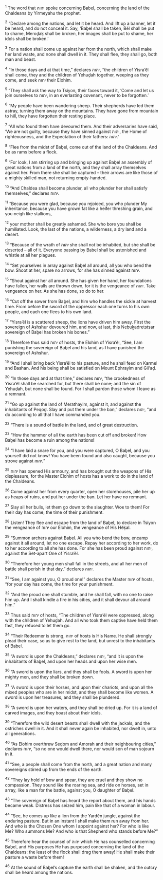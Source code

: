<sup>1</sup> The word that יהוה spoke concerning Baḇel, concerning the land of the Chaldeans by Yirmeyahu the prophet.

<sup>2</sup> “Declare among the nations, and let it be heard. And lift up a banner, let it be heard, and do not conceal it. Say, ‘Baḇel shall be taken, Bĕl shall be put to shame, Meroḏaḵ shall be broken, her images shall be put to shame, her idols shall be broken.’

<sup>3</sup> For a nation shall come up against her from the north, which shall make her land waste, and none shall dwell in it. They shall flee, they shall go, both man and beast.

<sup>4</sup> “In those days and at that time,” declares יהוה, “the children of Yisra’ĕl shall come, they and the children of Yehuḏah together, weeping as they come, and seek יהוה their Elohim.

<sup>5</sup> “They shall ask the way to Tsiyon, their faces toward it, ‘Come and let us join ourselves to יהוה, in an everlasting covenant, never to be forgotten.’

<sup>6</sup> “My people have been wandering sheep. Their shepherds have led them astray, turning them away on the mountains. They have gone from mountain to hill, they have forgotten their resting place.

<sup>7</sup> “All who found them have devoured them. And their adversaries have said, ‘We are not guilty, because they have sinned against יהוה, the Home of righteousness, and the Expectation of their fathers: יהוה.’

<sup>8</sup> “Flee from the midst of Baḇel, come out of the land of the Chaldeans. And be as rams before a flock.

<sup>9</sup> “For look, I am stirring up and bringing up against Baḇel an assembly of great nations from a land of the north, and they shall array themselves against her. From there she shall be captured – their arrows are like those of a mighty skilled man, not returning empty-handed.

<sup>10</sup> “And Chaldea shall become plunder, all who plunder her shall satisfy themselves,” declares יהוה.

<sup>11</sup> “Because you were glad, because you rejoiced, you who plunder My inheritance, because you have grown fat like a heifer threshing grain, and you neigh like stallions,

<sup>12</sup> your mother shall be greatly ashamed. She who bore you shall be humiliated. Look, the last of the nations, a wilderness, a dry land and a desert.

<sup>13</sup> “Because of the wrath of יהוה she shall not be inhabited, but she shall be deserted – all of it. Everyone passing by Baḇel shall be astonished and whistle at all her plagues.

<sup>14</sup> “Set yourselves in array against Baḇel all around, all you who bend the bow. Shoot at her, spare no arrows, for she has sinned against יהוה.

<sup>15</sup> “Shout against her all around. She has given her hand, her foundations have fallen, her walls are thrown down, for it is the vengeance of יהוה. Take vengeance on her. As she has done, so do to her.

<sup>16</sup> “Cut off the sower from Baḇel, and him who handles the sickle at harvest time. From before the sword of the oppressor each one turns to his own people, and each one flees to his own land.

<sup>17</sup> “Yisra’ĕl is a scattered sheep, the lions have driven him away. First the sovereign of Ashshur devoured him, and now, at last, this Neḇuḵaḏretstsar sovereign of Baḇel has broken his bones.”

<sup>18</sup> Therefore thus said יהוה of hosts, the Elohim of Yisra’ĕl, “See, I am punishing the sovereign of Baḇel and his land, as I have punished the sovereign of Ashshur.

<sup>19</sup> “And I shall bring back Yisra’ĕl to his pasture, and he shall feed on Karmel and Bashan. And his being shall be satisfied on Mount Ephrayim and Gil‛aḏ.

<sup>20</sup> “In those days and at that time,” declares יהוה, “the crookedness of Yisra’ĕl shall be searched for, but there shall be none; and the sin of Yehuḏah, but none shall be found. For I shall pardon those whom I leave as a remnant.

<sup>21</sup> “Go up against the land of Merathayim, against it, and against the inhabitants of Peqoḏ. Slay and put them under the ban,” declares יהוה, “and do according to all that I have commanded you.

<sup>22</sup> “There is a sound of battle in the land, and of great destruction.

<sup>23</sup> “How the hammer of all the earth has been cut off and broken! How Baḇel has become a ruin among the nations!

<sup>24</sup> “I have laid a snare for you, and you were captured, O Baḇel, and you yourself did not know! You have been found and also caught, because you strove against יהוה.”

<sup>25</sup> יהוה has opened His armoury, and has brought out the weapons of His displeasure, for the Master Elohim of hosts has a work to do in the land of the Chaldeans.

<sup>26</sup> Come against her from every quarter, open her storehouses, pile her up as heaps of ruins, and put her under the ban. Let her have no remnant.

<sup>27</sup> Slay all her bulls, let them go down to the slaughter. Woe to them! For their day has come, the time of their punishment.

<sup>28</sup> Listen! They flee and escape from the land of Baḇel, to declare in Tsiyon the vengeance of יהוה our Elohim, the vengeance of His Hĕḵal.

<sup>29</sup> “Summon archers against Baḇel. All you who bend the bow, encamp against it all around, let no one escape. Repay her according to her work, do to her according to all she has done. For she has been proud against יהוה, against the Set-apart One of Yisra’ĕl.

<sup>30</sup> “Therefore her young men shall fall in the streets, and all her men of battle shall perish in that day,” declares יהוה.

<sup>31</sup> “See, I am against you, O proud one!” declares the Master יהוה of hosts, “for your day has come, the time for your punishment.

<sup>32</sup> “And the proud one shall stumble, and he shall fall, with no one to raise him up. And I shall kindle a fire in his cities, and it shall devour all around him.”

<sup>33</sup> Thus said יהוה of hosts, “The children of Yisra’ĕl were oppressed, along with the children of Yehuḏah. And all who took them captive have held them fast, they refused to let them go.

<sup>34</sup> “Their Redeemer is strong, יהוה of hosts is His Name. He shall strongly plead their case, so as to give rest to the land, but unrest to the inhabitants of Baḇel.

<sup>35</sup> “A sword is upon the Chaldeans,” declares יהוה, “and it is upon the inhabitants of Baḇel, and upon her heads and upon her wise men.

<sup>36</sup> “A sword is upon the liars, and they shall be fools. A sword is upon her mighty men, and they shall be broken down.

<sup>37</sup> “A sword is upon their horses, and upon their chariots, and upon all the mixed peoples who are in her midst, and they shall become like women. A sword is upon her treasures, and they shall be plundered.

<sup>38</sup> “A sword is upon her waters, and they shall be dried up. For it is a land of carved images, and they boast about their idols.

<sup>39</sup> “Therefore the wild desert beasts shall dwell with the jackals, and the ostriches dwell in it. And it shall never again be inhabited, nor dwelt in, unto all generations.

<sup>40</sup> “As Elohim overthrew Seḏom and Amorah and their neighbouring cities,” declares יהוה, “so no one would dwell there, nor would son of man sojourn in it.

<sup>41</sup> “See, a people shall come from the north, and a great nation and many sovereigns stirred up from the ends of the earth.

<sup>42</sup> “They lay hold of bow and spear, they are cruel and they show no compassion. They sound like the roaring sea, and ride on horses, set in array, like a man for the battle, against you, O daughter of Baḇel.

<sup>43</sup> “The sovereign of Baḇel has heard the report about them, and his hands became weak. Distress has seized him, pain like that of a woman in labour.

<sup>44</sup> “See, he comes up like a lion from the Yardĕn jungle, against the enduring pasture. But in an instant I shall make them run away from her. And who is the Chosen One whom I appoint against her? For who is like Me? Who summons Me? And who is that Shepherd who stands before Me?”

<sup>45</sup> Therefore hear the counsel of יהוה which He has counselled concerning Baḇel, and His purposes He has purposed concerning the land of the Chaldeans: the least of the flock shall drag them away! He shall make their pasture a waste before them!

<sup>46</sup> At the sound of Baḇel’s capture the earth shall be shaken, and the outcry shall be heard among the nations.

